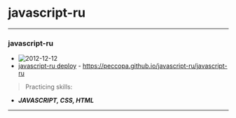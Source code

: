 # javascript-ru
___
### javascript-ru
- ![2012-12-12](https://)
- [javascript-ru deploy](https://peccopa.github.io/javascript-ru/javascript-ru "javascript-ru deploy") - https://peccopa.github.io/javascript-ru/javascript-ru
>Practicing skills:
- ***JAVASCRIPT, CSS, HTML***
___